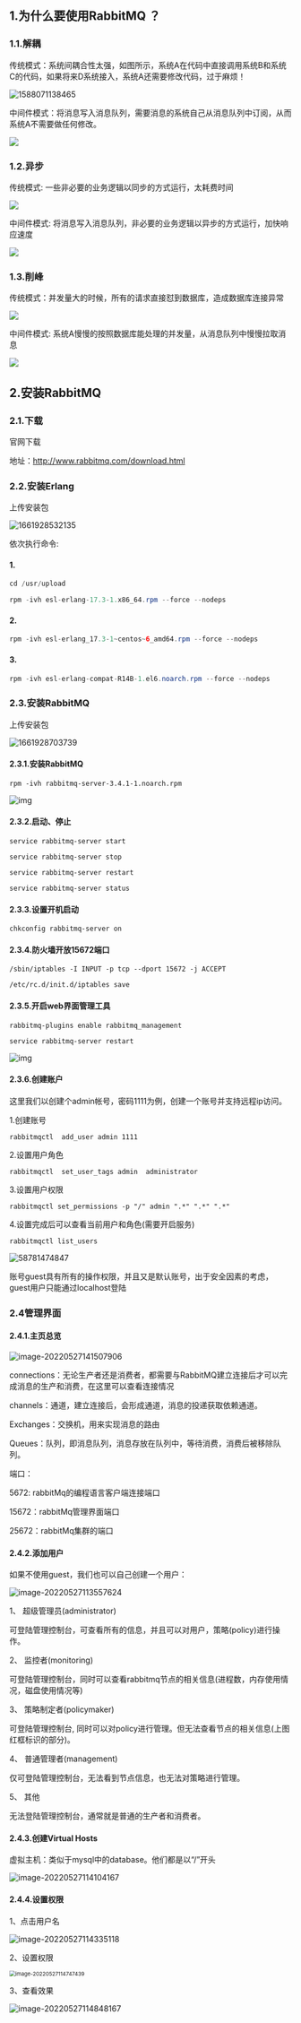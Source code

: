 ## 1.为什么要使用RabbitMQ ？

### 1.1.解耦

传统模式：系统间耦合性太强，如图所示，系统A在代码中直接调用系统B和系统C的代码，如果将来D系统接入，系统A还需要修改代码，过于麻烦！

![1588071138465](img/1588071138465.png)

中间件模式：将消息写入消息队列，需要消息的系统自己从消息队列中订阅，从而系统A不需要做任何修改。

![](img/1588071174746.png)

### 1.2.异步

传统模式: 一些非必要的业务逻辑以同步的方式运行，太耗费时间

![](img/1587813613872.png)

中间件模式: 将消息写入消息队列，非必要的业务逻辑以异步的方式运行，加快响应速度

![](img/1587813634093.png)

### 1.3.削峰

传统模式：并发量大的时候，所有的请求直接怼到数据库，造成数据库连接异常

![](img/1587813716816.png)

中间件模式: 系统A慢慢的按照数据库能处理的并发量，从消息队列中慢慢拉取消息

![](img/1587813753154.png)

## 2.安装RabbitMQ

### 2.1.下载

官网下载

地址：http://www.rabbitmq.com/download.html

### 2.2.安装Erlang

上传安装包

![1661928532135](img/1661928532135.png)

依次执行命令:

#### 1.

```java
cd /usr/upload

rpm -ivh esl-erlang-17.3-1.x86_64.rpm --force --nodeps
```

#### 2.

```java
rpm -ivh esl-erlang_17.3-1~centos~6_amd64.rpm --force --nodeps
```

#### 3.

```java
rpm -ivh esl-erlang-compat-R14B-1.el6.noarch.rpm --force --nodeps
```

### 2.3.安装RabbitMQ

上传安装包

![1661928703739](img/1661928703739.png)

#### 2.3.1.安装RabbitMQ

```
rpm -ivh rabbitmq-server-3.4.1-1.noarch.rpm
```

![img](img/clip_image007-1533941272259.png)

#### 2.3.2.启动、停止

```
service rabbitmq-server start

service rabbitmq-server stop

service rabbitmq-server restart

service rabbitmq-server status
```

#### 2.3.3.设置开机启动

```
chkconfig rabbitmq-server on
```

#### 2.3.4.防火墙开放15672端口

```
/sbin/iptables -I INPUT -p tcp --dport 15672 -j ACCEPT

/etc/rc.d/init.d/iptables save
```

#### 2.3.5.开启web界面管理工具

```
rabbitmq-plugins enable rabbitmq_management

service rabbitmq-server restart
```

 ![img](img/clip_image009-1533941272259.png)

#### 2.3.6.创建账户

这里我们以创建个admin帐号，密码1111为例，创建一个账号并支持远程ip访问。

1.创建账号

```
rabbitmqctl  add_user admin 1111
```

2.设置用户角色

```
rabbitmqctl  set_user_tags admin  administrator
```

3.设置用户权限

```
rabbitmqctl set_permissions -p "/" admin ".*" ".*" ".*"
```

4.设置完成后可以查看当前用户和角色(需要开启服务)

```
rabbitmqctl list_users
```

![58781474847](img/1587814614343.png)	

账号guest具有所有的操作权限，并且又是默认账号，出于安全因素的考虑，guest用户只能通过localhost登陆

### 2.4管理界面

#### 2.4.1.主页总览

![image-20220527141507906](img/image-20220527141507906.png)

connections：无论生产者还是消费者，都需要与RabbitMQ建立连接后才可以完成消息的生产和消费，在这里可以查看连接情况

channels：通道，建立连接后，会形成通道，消息的投递获取依赖通道。

Exchanges：交换机，用来实现消息的路由

Queues：队列，即消息队列，消息存放在队列中，等待消费，消费后被移除队列。



端口：

5672: rabbitMq的编程语言客户端连接端口

15672：rabbitMq管理界面端口

25672：rabbitMq集群的端口

#### 2.4.2.添加用户

如果不使用guest，我们也可以自己创建一个用户：

![image-20220527113557624](img/image-20220527113557624.png)

1、 超级管理员(administrator)

可登陆管理控制台，可查看所有的信息，并且可以对用户，策略(policy)进行操作。

2、 监控者(monitoring)

可登陆管理控制台，同时可以查看rabbitmq节点的相关信息(进程数，内存使用情况，磁盘使用情况等)

3、 策略制定者(policymaker)

可登陆管理控制台, 同时可以对policy进行管理。但无法查看节点的相关信息(上图红框标识的部分)。

4、 普通管理者(management)

仅可登陆管理控制台，无法看到节点信息，也无法对策略进行管理。

5、 其他

无法登陆管理控制台，通常就是普通的生产者和消费者。

 

#### 2.4.3.创建Virtual Hosts

虚拟主机：类似于mysql中的database。他们都是以“/”开头

![image-20220527114104167](img/image-20220527114104167.png )



#### 2.4.4.设置权限

1、点击用户名

![image-20220527114335118](img/image-20220527114335118.png)

2、设置权限

<img src="img/image-20220527114747439.png" alt="image-20220527114747439" style="zoom:67%;" /> 

3、查看效果

![image-20220527114848167](img/image-20220527114848167.png)
